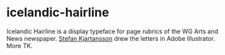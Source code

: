 # icelandic-hairline

Icelandic Hairline is a display typeface for page rubrics of the WG Arts and News newspaper. [Stefan Kjartansson](https://kjartanssonur.com/) drew the letters in Adobe Illustrator. More TK.
